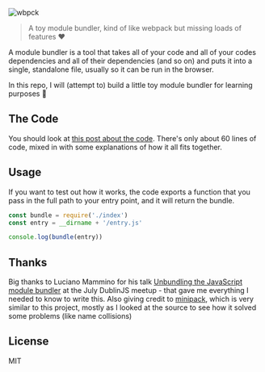 ![wbpck](https://cdn.rawgit.com/adamisntdead/wbpck-bundler/3164a8b7/logo.svg)

> A toy module bundler, kind of like webpack but missing loads of features ❤️

A module bundler is a tool that takes all of your code and all of your codes dependencies and all of their dependencies (and so on) and puts it into a single, standalone file, usually so it can be run in the browser.

In this repo, I will (attempt to) build a little toy module bundler for learning purposes 📝 

## The Code

You should look at [this post about the code](https://ak2316.user.srcf.net/2021/07/writing-a-module-bundler/).
There's only about 60 lines of code, mixed in with some explanations of how it all fits together.


## Usage

If you want to test out how it works, the code exports a function that you pass in the full path to your entry point, and it will return the bundle.

```js
const bundle = require('./index')
const entry = __dirname + '/entry.js'

console.log(bundle(entry))
```

## Thanks

Big thanks to Luciano Mammino for his talk [Unbundling the JavaScript module bundler](http://loige.link/bundle-dublinjs) at the July DublinJS meetup - that gave me everything I needed to know to write this.
Also giving credit to [minipack](https://github.com/ronami/minipack), which is very similar to this project, mostly as I looked at the source to see how it solved some problems (like name collisions)

## License

MIT
